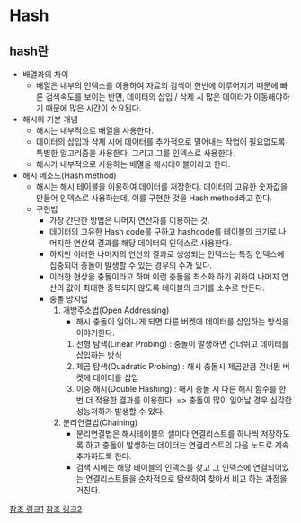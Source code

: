 # Hash
## hash란
* 배열과의 차이
	* 배열은 내부의 인덱스를 이용하여 자료의 검색이 한번에 이루어지기 때문에 빠른 검색속도를 보이는 반면, 데이터의 삽입 / 삭제 시 많은 데이터가 이동해야하기 때문에 많은 시간이 소요된다.
* 해시의 기본 개념
	- 해시는 내부적으로 배열을 사용한다.
	- 데이터의 삽입과 삭제 시에 데이터를 추가적으로 밀어내는 작업이 필요없도록 특별한 알고리즘을 사용한다. 그리고 그를 인덱스로 사용한다.
	- 해시가 내부적으로 사용하는 배열을 해시테이블이라고 한다.
* 해시 메소드(Hash method)
	- 해시는 해시 테이블을 이용하여 데이터를 저장한다. 데이터의 고유한 숫자값을 만들어 인덱스로 사용하는데, 이를 구현한 것을 Hash method라고 한다.
	- 구현법
		+ 가장 간단한 방법은 나머지 연산자를 이용하는 것.
		+ 데이터의 고유한 Hash code를 구하고 hashcode를 테이블의 크기로 나머지한 연산의 결과를 해당 데이터의 인덱스로 사용한다.
		+ 하지만 이러한 나머지의 연산의 결과로 생성되는 인덱스는 특정 인덱스에 집중되어 충돌이 발생할 수 있는 경우의 수가 있다.
		+ 이러한 현상을 충돌이라고 하며 이런 충돌을 최소화 하기 위하여 나머지 연산의 값이 최대한 중복되지 않도록 테이블의 크기를 소수로 만든다.
		+ 충돌 방지법
			1. 개방주소법(Open Addressing)
				- 해시 충돌이 일어나게 되면 다른 버켓에 데이터를 삽입하는 방식을 이야기한다.
				1. 선형 탐색(Linear Probing) : 충돌이 발생하면 건너뛰고 데이터를 삽입하는 방식
				2. 제곱 탐색(Quadratic Probing) : 해시 충돌시 제곱만큼 건너뛴 버켓에 데이터를 삽입
				3. 이중 해시(Double Hashing) : 해시 충돌 시 다른 해시 함수를 한번 더 적용한 결과를 이용한다.
				=> 충돌이 많이 일어날 경우 심각한 성능저하가 발생할 수 있다.
			2. 분리연결법(Chaining)
				- 분리연결법은 해시테이블의 셀마다 연결리스트를 하나씩 저장하도록 하고 충돌이 발생하는 데이터는 연결리스트의 다음 노드로 계속 추가하도록 한다.
				- 검색 시에는 해당 테이블의 인덱스를 찾고 그 인덱스에 연결되어있는 연결리스트들을 순차적으로 탐색하여 찾아서 비교 하는 과정을 거친다.
				
[참조 링크1](https://hyeonstorage.tistory.com/265)
[참조 링크2](https://preamtree.tistory.com/20)